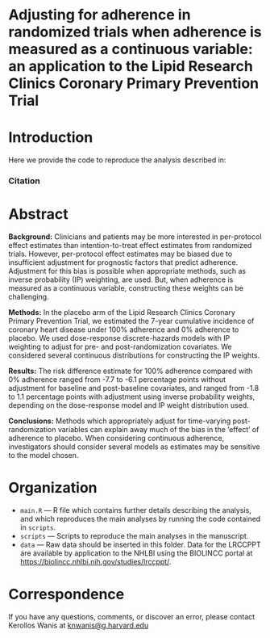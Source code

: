 # Adjusting for adherence in randomized trials when adherence is measured as a continuous variable: an application to the Lipid Research Clinics Coronary Primary Prevention Trial
# Introduction
Here we provide the code to reproduce the analysis described in: 

### Citation

> 

# Abstract

**Background:** Clinicians and patients may be more interested in per-protocol effect estimates than intention-to-treat effect estimates from randomized trials. However, per-protocol effect estimates may be biased due to insufficient adjustment for prognostic factors that predict adherence. Adjustment for this bias is possible when appropriate methods, such as inverse probability (IP) weighting, are used. But, when adherence is measured as a continuous variable, constructing these weights can be challenging.

**Methods:** In the placebo arm of the Lipid Research Clinics Coronary Primary Prevention Trial, we estimated the 7-year cumulative incidence of coronary heart disease under 100% adherence and 0% adherence to placebo. We used dose-response discrete-hazards models with IP weighting to adjust for pre- and post-randomization covariates. We considered several continuous distributions for constructing the IP weights.

**Results:** The risk difference estimate for 100% adherence compared with 0% adherence ranged from -7.7 to -6.1 percentage points without adjustment for baseline and post-baseline covariates, and ranged from -1.8 to 1.1 percentage points with adjustment using inverse probability weights, depending on the dose-response model and IP weight distribution used.  

**Conclusions:** Methods which appropriately adjust for time-varying post-randomization variables can explain away much of the bias in the ‘effect’ of adherence to placebo. When considering continuous adherence, investigators should consider several models as estimates may be sensitive to the model chosen. 

# Organization
- `main.R` — R file which contains further details describing the analysis, and which reproduces the main analyses by running the code contained in `scripts`.
- `scripts`  — Scripts to reproduce the main analyses in the manuscript.
- `data`  — Raw data should be inserted in this folder. Data for the LRCCPPT are available by application to the NHLBI using the BIOLINCC portal at https://biolincc.nhlbi.nih.gov/studies/lrccppt/.

# Correspondence
If you have any questions, comments, or discover an error, please contact Kerollos Wanis at knwanis@g.harvard.edu
